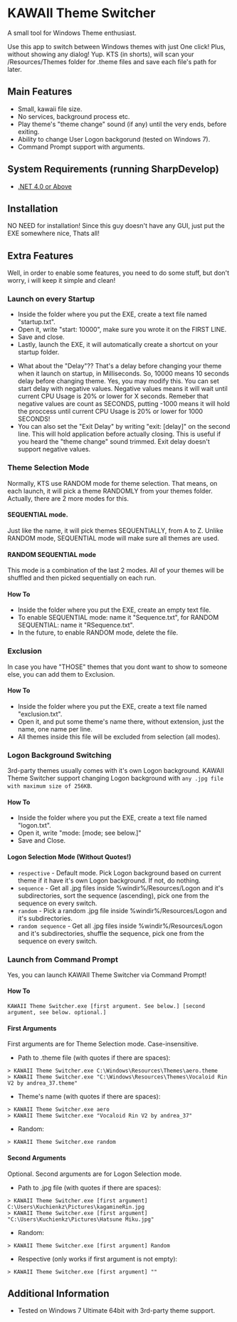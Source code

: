 # KAWAII Theme Switcher
A small tool for Windows Theme enthusiast.

Use this app to switch between Windows themes with just One click! Plus, without showing any dialog! Yup. 
KTS (in shorts), will scan your /Resources/Themes folder for .theme files and save each file's path for later.

## Main Features
* Small, kawaii file size.
* No services, background process etc.
* Play theme's "theme change" sound (if any) until the very ends, before exiting.
* Ability to change User Logon backgorund (tested on Windows 7).
* Command Prompt support with arguments.

## System Requirements (running SharpDevelop)
 - [.NET 4.0 or Above](https://www.microsoft.com/en-au/download/details.aspx?id=17851)
 
## Installation
NO NEED for installation! Since this guy doesn't have any GUI, just put the EXE somewhere nice, Thats all!

## Extra Features
Well, in order to enable some features, you need to do some stuff, but don't worry, i will keep it simple and clean!

### Launch on every Startup
- Inside the folder where you put the EXE, create a text file named "startup.txt". 
- Open it, write "start: 10000", make sure you wrote it on the FIRST LINE.
- Save and close.
- Lastly, launch the EXE, it will automatically create a shortcut on your startup folder.
* What about the "Delay"?? That's a delay before changing your theme when it launch on startup, in Milliseconds.
So, 10000 means 10 seconds delay before changing theme. Yes, you may modify this. You can set start delay with negative values.
Negative values means it will wait until current CPU Usage is 20% or lower for X seconds. Remeber that negative values are count as SECONDS, putting -1000 means it will hold the proccess until current CPU Usage is 20% or lower for 1000 SECONDS!
* You can also set the "Exit Delay" by writing "exit: [delay]" on the second line. This will hold application before actually closing.
This is useful if you heard the "theme change" sound trimmed. Exit delay doesn't support negative values.

### Theme Selection Mode
Normally, KTS use RANDOM mode for theme selection. That means, on each launch, it will pick a theme RANDOMLY from your themes folder.
Actually, there are 2 more modes for this. 
#### SEQUENTIAL mode.
Just like the name, it will pick themes SEQUENTIALLY, from A to Z. Unlike RANDOM mode, SEQUENTIAL mode will make sure all themes are used.
#### RANDOM SEQUENTIAL mode
This mode is a combination of the last 2 modes. All of your themes will be shuffled and then picked sequentially on each run.

#### How To
- Inside the folder where you put the EXE, create an empty text file.
- To enable SEQUENTIAL mode: name it "Sequence.txt", for RANDOM SEQUENTIAL: name it "RSequence.txt".
- In the future, to enable RANDOM mode, delete the file.

### Exclusion
In case you have "THOSE" themes that you dont want to show to someone else, you can add them to Exclusion.

#### How To
- Inside the folder where you put the EXE, create a text file named "exclusion.txt".
- Open it, and put some theme's name there, without extension, just the name, one name per line.
- All themes inside this file will be excluded from selection (all modes).

### Logon Background Switching
3rd-party themes usually comes with it's own Logon background. KAWAII Theme Switcher support changing Logon background with `any .jpg file with maximum size of 256KB`.

#### How To
- Inside the folder where you put the EXE, create a text file named "logon.txt".
- Open it, write "mode: [mode; see below.]"
- Save and Close.

#### Logon Selection Mode (Without Quotes!)
- `respective` - Default mode. Pick Logon background based on current theme if it have it's own Logon background. If not, do nothing.
- `sequence` - Get all .jpg files inside %windir%/Resources/Logon and it's subdirectories, sort the sequence (ascending), pick one from the sequence on every switch.
- `random` - Pick a random .jpg file inside %windir%/Resources/Logon and it's subdirectories.
- `random sequence` - Get all .jpg files inside %windir%/Resources/Logon and it's subdirectories, shuffle the sequence, pick one from the sequence on every switch.

### Launch from Command Prompt
Yes, you can launch KAWAII Theme Switcher via Command Prompt!

#### How To
```xaml
KAWAII Theme Switcher.exe [first argument. See below.] [second argument, see below. optional.]
```

#### First Arguments
First arguments are for Theme Selection mode. Case-insensitive.
- Path to .theme file (with quotes if there are spaces):
```xaml
> KAWAII Theme Switcher.exe C:\Windows\Resources\Themes\aero.theme
> KAWAII Theme Switcher.exe "C:\Windows\Resources\Themes\Vocaloid Rin V2 by andrea_37.theme"
```
- Theme's name (with quotes if there are spaces):
```xaml
> KAWAII Theme Switcher.exe aero
> KAWAII Theme Switcher.exe "Vocaloid Rin V2 by andrea_37"
```
- Random:
```xaml
> KAWAII Theme Switcher.exe random
```

#### Second Arguments
Optional. Second arguments are for Logon Selection mode.
- Path to .jpg file (with quotes if there are spaces):
```xaml
> KAWAII Theme Switcher.exe [first argument] C:\Users\Kuchienkz\Pictures\kagamineRin.jpg
> KAWAII Theme Switcher.exe [first argument] "C:\Users\Kuchienkz\Pictures\Hatsune Miku.jpg"
```
- Random:
```xaml
> KAWAII Theme Switcher.exe [first argument] Random
```
- Respective (only works if first argument is not empty):
```xaml
> KAWAII Theme Switcher.exe [first argument] ""
```

## Additional Information
- Tested on Windows 7 Ultimate 64bit with 3rd-party theme support.
